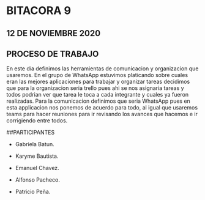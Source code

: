 # BITACORA 9 

## 12 DE NOVIEMBRE 2020

## PROCESO DE TRABAJO

En este día definimos las herramientas de comunicacion y organizacion que usaremos.
En el grupo de WhatsApp estuvimos platicando sobre cuales eran las mejores aplicaciones para trabajar y organizar tareas
decidimos que para la organizacion seria trello pues ahi se nos asignaria tareas y todos podrian ver que tarea le toca
a cada integrante y cuales ya fueron realizadas.
Para la comunicacion definimos que seria WhatsApp pues en esta applicacion nos ponemos de acuerdo para todo, al igual que usaremos
teams para hacer reuniones para ir revisando los avances que hacemos e ir corrigiendo entre todos.

##PARTICIPANTES

- Gabriela Batun.

- Karyme Bautista.

- Emanuel Chavez.

- Alfonso Pacheco.

- Patricio Peña.



